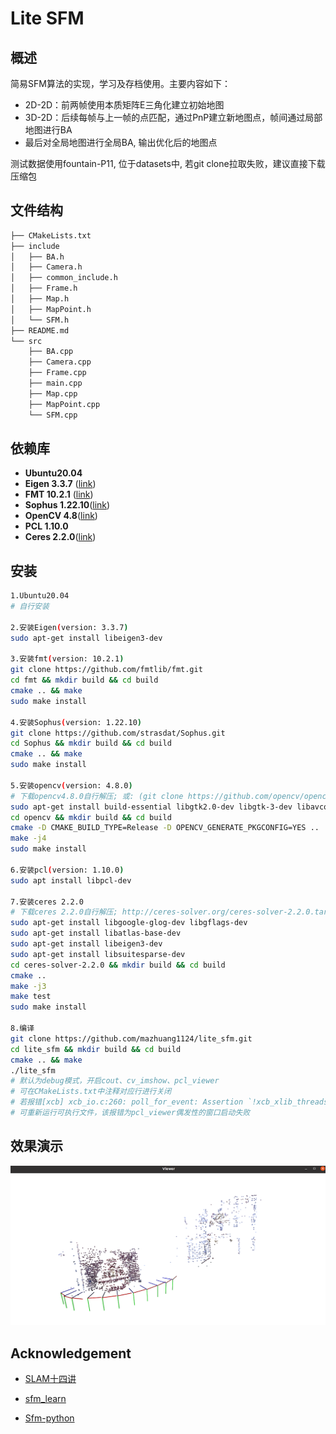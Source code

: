 # Lite SFM

## 概述

简易SFM算法的实现，学习及存档使用。主要内容如下：

- 2D-2D：前两帧使用本质矩阵E三角化建立初始地图
- 3D-2D：后续每帧与上一帧的点匹配，通过PnP建立新地图点，帧间通过局部地图进行BA
- 最后对全局地图进行全局BA, 输出优化后的地图点

测试数据使用fountain-P11, 位于datasets中, 若git clone拉取失败，建议直接下载压缩包

## 文件结构

```bash
├── CMakeLists.txt
├── include
│   ├── BA.h
│   ├── Camera.h
│   ├── common_include.h
│   ├── Frame.h
│   ├── Map.h
│   ├── MapPoint.h
│   └── SFM.h
├── README.md
└── src
    ├── BA.cpp
    ├── Camera.cpp
    ├── Frame.cpp
    ├── main.cpp
    ├── Map.cpp
    ├── MapPoint.cpp
    └── SFM.cpp
```

## 依赖库

- **Ubuntu20.04**
- **Eigen 3.3.7** ([link](https://eigen.tuxfamily.org/index.php?title=Main_Page))
- **FMT 10.2.1** ([link](https://github.com/fmtlib/fmt.git))
- **Sophus 1.22.10**([link](https://github.com/strasdat/Sophus))
- **OpenCV 4.8**([link](https://opencv.org/releases/))
- **PCL 1.10.0** 
- **Ceres 2.2.0**([link](http://ceres-solver.org/ceres-solver-2.2.0.tar.gz))

## 安装

```bash
1.Ubuntu20.04
# 自行安装

2.安装Eigen(version: 3.3.7)
sudo apt-get install libeigen3-dev

3.安装fmt(version: 10.2.1)
git clone https://github.com/fmtlib/fmt.git
cd fmt && mkdir build && cd build
cmake .. && make
sudo make install

4.安装Sophus(version: 1.22.10)
git clone https://github.com/strasdat/Sophus.git
cd Sophus && mkdir build && cd build
cmake .. && make
sudo make install

5.安装opencv(version: 4.8.0)
# 下载opencv4.8.0自行解压; 或: (git clone https://github.com/opencv/opencv.git && cd opencv && git checkout 4.8.0)
sudo apt-get install build-essential libgtk2.0-dev libgtk-3-dev libavcodec-dev libavformat-dev libjpeg-dev libswscale-dev libtiff5-dev
cd opencv && mkdir build && cd build
cmake -D CMAKE_BUILD_TYPE=Release -D OPENCV_GENERATE_PKGCONFIG=YES ..
make -j4
sudo make install

6.安装pcl(version: 1.10.0)
sudo apt install libpcl-dev		

7.安装ceres 2.2.0
# 下载ceres 2.2.0自行解压; http://ceres-solver.org/ceres-solver-2.2.0.tar.gz
sudo apt-get install libgoogle-glog-dev libgflags-dev
sudo apt-get install libatlas-base-dev
sudo apt-get install libeigen3-dev
sudo apt-get install libsuitesparse-dev
cd ceres-solver-2.2.0 && mkdir build && cd build
cmake ..
make -j3
make test
sudo make install

8.编译
git clone https://github.com/mazhuang1124/lite_sfm.git
cd lite_sfm && mkdir build && cd build
cmake .. && make
./lite_sfm
# 默认为debug模式，开启cout、cv_imshow、pcl_viewer
# 可在CMakeLists.txt中注释对应行进行关闭
# 若报错[xcb] xcb_io.c:260: poll_for_event: Assertion `!xcb_xlib_threads_sequence_lost' failed.
# 可重新运行可执行文件，该报错为pcl_viewer偶发性的窗口启动失败
```

## 效果演示

![](./assets/pcl_viewer.png)

## Acknowledgement

- [SLAM十四讲](https://github.com/gaoxiang12/slambook2)

- [sfm_learn](https://github.com/chengzhag/sfm_learn)
- [Sfm-python](https://github.com/adnappp/Sfm-python)
